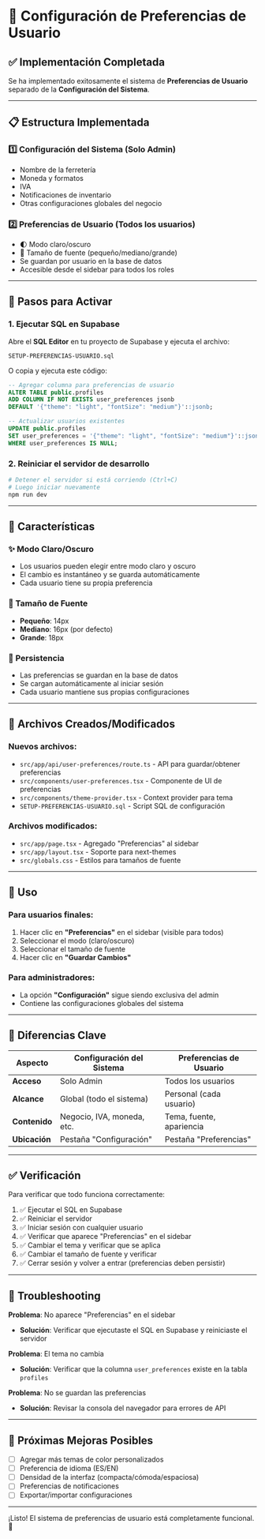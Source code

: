 # 🎨 Configuración de Preferencias de Usuario

## ✅ Implementación Completada

Se ha implementado exitosamente el sistema de **Preferencias de Usuario** separado de la **Configuración del Sistema**.

---

## 📋 Estructura Implementada

### 1️⃣ **Configuración del Sistema** (Solo Admin)
- Nombre de la ferretería
- Moneda y formatos
- IVA
- Notificaciones de inventario
- Otras configuraciones globales del negocio

### 2️⃣ **Preferencias de Usuario** (Todos los usuarios)
- 🌓 Modo claro/oscuro
- 📏 Tamaño de fuente (pequeño/mediano/grande)
- Se guardan por usuario en la base de datos
- Accesible desde el sidebar para todos los roles

---

## 🚀 Pasos para Activar

### 1. Ejecutar SQL en Supabase

Abre el **SQL Editor** en tu proyecto de Supabase y ejecuta el archivo:
```
SETUP-PREFERENCIAS-USUARIO.sql
```

O copia y ejecuta este código:

```sql
-- Agregar columna para preferencias de usuario
ALTER TABLE public.profiles 
ADD COLUMN IF NOT EXISTS user_preferences jsonb 
DEFAULT '{"theme": "light", "fontSize": "medium"}'::jsonb;

-- Actualizar usuarios existentes
UPDATE public.profiles 
SET user_preferences = '{"theme": "light", "fontSize": "medium"}'::jsonb
WHERE user_preferences IS NULL;
```

### 2. Reiniciar el servidor de desarrollo

```powershell
# Detener el servidor si está corriendo (Ctrl+C)
# Luego iniciar nuevamente
npm run dev
```

---

## 🎯 Características

### ✨ Modo Claro/Oscuro
- Los usuarios pueden elegir entre modo claro y oscuro
- El cambio es instantáneo y se guarda automáticamente
- Cada usuario tiene su propia preferencia

### 📝 Tamaño de Fuente
- **Pequeño**: 14px
- **Mediano**: 16px (por defecto)
- **Grande**: 18px

### 💾 Persistencia
- Las preferencias se guardan en la base de datos
- Se cargan automáticamente al iniciar sesión
- Cada usuario mantiene sus propias configuraciones

---

## 📂 Archivos Creados/Modificados

### Nuevos archivos:
- `src/app/api/user-preferences/route.ts` - API para guardar/obtener preferencias
- `src/components/user-preferences.tsx` - Componente de UI de preferencias
- `src/components/theme-provider.tsx` - Context provider para tema
- `SETUP-PREFERENCIAS-USUARIO.sql` - Script SQL de configuración

### Archivos modificados:
- `src/app/page.tsx` - Agregado "Preferencias" al sidebar
- `src/app/layout.tsx` - Soporte para next-themes
- `src/globals.css` - Estilos para tamaños de fuente

---

## 🔧 Uso

### Para usuarios finales:
1. Hacer clic en **"Preferencias"** en el sidebar (visible para todos)
2. Seleccionar el modo (claro/oscuro)
3. Seleccionar el tamaño de fuente
4. Hacer clic en **"Guardar Cambios"**

### Para administradores:
- La opción **"Configuración"** sigue siendo exclusiva del admin
- Contiene las configuraciones globales del sistema

---

## 🎨 Diferencias Clave

| Aspecto | Configuración del Sistema | Preferencias de Usuario |
|---------|---------------------------|-------------------------|
| **Acceso** | Solo Admin | Todos los usuarios |
| **Alcance** | Global (todo el sistema) | Personal (cada usuario) |
| **Contenido** | Negocio, IVA, moneda, etc. | Tema, fuente, apariencia |
| **Ubicación** | Pestaña "Configuración" | Pestaña "Preferencias" |

---

## ✅ Verificación

Para verificar que todo funciona correctamente:

1. ✅ Ejecutar el SQL en Supabase
2. ✅ Reiniciar el servidor
3. ✅ Iniciar sesión con cualquier usuario
4. ✅ Verificar que aparece "Preferencias" en el sidebar
5. ✅ Cambiar el tema y verificar que se aplica
6. ✅ Cambiar el tamaño de fuente y verificar
7. ✅ Cerrar sesión y volver a entrar (preferencias deben persistir)

---

## 🐛 Troubleshooting

**Problema**: No aparece "Preferencias" en el sidebar
- **Solución**: Verificar que ejecutaste el SQL en Supabase y reiniciaste el servidor

**Problema**: El tema no cambia
- **Solución**: Verificar que la columna `user_preferences` existe en la tabla `profiles`

**Problema**: No se guardan las preferencias
- **Solución**: Revisar la consola del navegador para errores de API

---

## 📱 Próximas Mejoras Posibles

- [ ] Agregar más temas de color personalizados
- [ ] Preferencia de idioma (ES/EN)
- [ ] Densidad de la interfaz (compacta/cómoda/espaciosa)
- [ ] Preferencias de notificaciones
- [ ] Exportar/importar configuraciones

---

¡Listo! El sistema de preferencias de usuario está completamente funcional. 🎉
